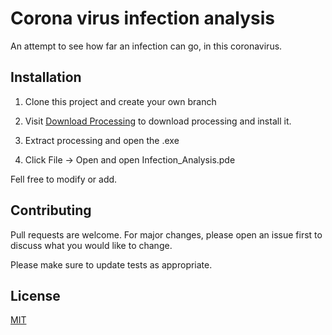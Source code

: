 # Corona virus infection analysis

An attempt to see how far an infection can go, in this coronavirus.

## Installation

1. Clone this project and create your own branch

2. Visit [Download Processing](https://processing.org/download/) to download processing and install it.
3. Extract processing and open the .exe
4. Click File -> Open and open Infection_Analysis.pde

Fell free to modify or add.

## Contributing
Pull requests are welcome. For major changes, please open an issue first to discuss what you would like to change.

Please make sure to update tests as appropriate.

## License
[MIT](https://choosealicense.com/licenses/mit/)
